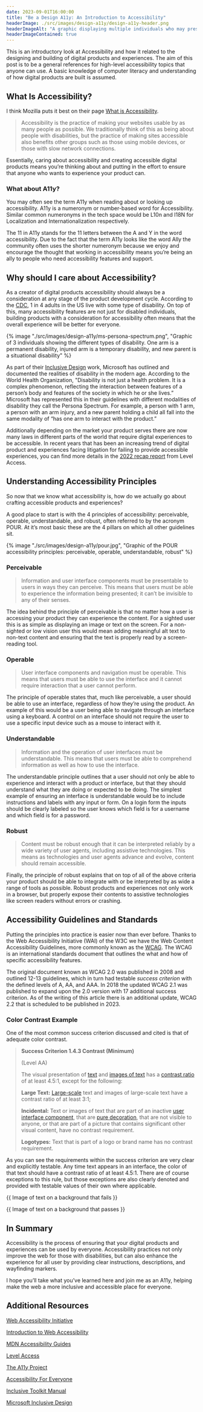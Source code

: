 ```yaml
---
date: 2023-09-01T16:00:00
title: "Be a Design A11y: An Introduction to Accessibility"
headerImage: ./src/images/design-a11y/design-a11y-header.png
headerImageAlt: "A graphic displaying multiple individuals who may present with some form of disability"
headerImageContained: true
---
```


This is an introductory look at Accessibility and how it related to the designing and building of digital products and experiences. The aim of this post is to be a general references for high-level accessibility topics that anyone can use. A basic knowledge of computer literacy and understanding of how digital products are built is assumed.

## What Is Accessibility?

I think Mozilla puts it best on their page [What is Accessibility](https://developer.mozilla.org/en-US/docs/Learn/Accessibility/What_is_accessibility).

> Accessibility is the practice of making your websites usable by as many people as possible. We traditionally think of this as being about people with disabilities, but the practice of making sites accessible also benefits other groups such as those using mobile devices, or those with slow network connections.

Essentially, caring about accessibility and creating accessible digital products means you’re thinking about and putting in the effort to ensure that anyone who wants to experience your product can.

### What about A11y?

You may often see the term A11y when reading about or looking up accessibility. A11y is a numeronym or number-based word for Accessibility. Similar common numeronyms in the tech space would be L10n and I18N for Localization and Internationalization respectively.

The 11 in A11y stands for the 11 letters between the A and Y in the word accessibility. Due to the fact that the term A11y looks like the word Ally the community often uses the shorter numeronym because we enjoy and encourage the thought that working in accessibility means you’re being an ally to people who need accessibility features and support.

## Why should I care about Accessibility?

As a creator of digital products accessibility should always be a consideration at any stage of the product development cycle. According to the [CDC](https://www.cdc.gov/ncbddd/disabilityandhealth/infographic-disability-impacts-all.html), 1 in 4 adults in the US live with some type of disability. On top of this, many accessibility features are not just for disabled individuals, building products with a consideration for accessibility often means that the overall experience will be better for everyone.

{% image "./src/images/design-a11y/ms-persona-spectrum.png", "Graphic of 3 individuals showing the different types of disability. One arm is a permanent disability, injured arm is a temporary disability, and new parent is a situational disability" %}

As part of their [Inclusive Design](https://inclusive.microsoft.design/) work, Microsoft has outlined and documented the realities of disability in the modern age. According to the World Health Organization, "Disability is not just a health problem. It is a complex phenomenon, reflecting the
interaction between features of a person’s body and features of the society in which he or she lives.” Microsoft has represented this in their guidelines with different modalities of disability they call the Persona Spectrum. For example, a person with 1 arm, a person with an arm injury, and a new parent holding a child all fall into the same modality of “has one arm to interact with the product.”

Additionally depending on the market your product serves there are now many laws in different parts of the world that require digital experiences to be accessible. In recent years that has been an increasing trend of digital product and experiences facing litigation for failing to provide accessible experiences, you can find more details in the [2022 recap report](https://www.levelaccess.com/blog/web-accessibility-lawsuits-2022-recap-and-what-to-expect-in-2023/) from Level Access.

## Understanding Accessibility Principles

So now that we know what accessibility is, how do we actually go about crafting accessible products and experiences?

A good place to start is with the 4 principles of accessibility: perceivable, operable, understandable, and robust, often referred to by the acronym POUR. At it’s most basic these are the 4 pillars on which all other guidelines sit.

{% image "./src/images/design-a11y/pour.jpg", "Graphic of the POUR accessibility principles: perceivable, operable, understandable, robust" %}

### Perceivable

> Information and user interface components must be presentable to users in ways they can perceive. This means that users must be able to experience the information being presented; it can’t be invisible to any of their senses.

The idea behind the principle of perceivable is that no matter how a user is accessing your product they can experience the content. For a sighted user this is as simple as displaying an image or text on the screen. For a non-sighted or low vision user this would mean adding meaningful alt text to non-text content and ensuring that the text is properly read by a screen-reading tool.

### Operable

> User interface components and navigation must be operable. This means that users must be able to use the interface and it cannot require interaction that a user cannot perform.

The principle of operable states that, much like perceivable, a user should be able to use an interface, regardless of how they’re using the product. An example of this would be a user being able to navigate through an interface using a keyboard. A control on an interface should not require the user to use a specific input device such as a mouse to interact with it. 

### Understandable

> Information and the operation of user interfaces must be understandable. This means that users must be able to comprehend information as well as how to use the interface.

The understandable principle outlines that a user should not only be able to experience and interact with a product or interface, but that they should understand what they are doing or expected to be doing. The simplest example of ensuring an interface is understandable would be to include instructions and labels with any input or form. On a login form the inputs should be clearly labeled so the user knows which field is for a username and which field is for a password.

### Robust

> Content must be robust enough that it can be interpreted reliably by a wide variety of user agents, including assistive technologies. This means as technologies and user agents advance and evolve, content should remain accessible.

Finally, the principle of robust explains that on top of all of the above criteria your product should be able to integrate with or be interpreted by as wide a range of tools as possible. Robust products and experiences not only work in a browser, but properly expose their contents to assistive technologies like screen readers without errors or crashing.

## Accessibility Guidelines and Standards

Putting the principles into practice is easier now than ever before. Thanks to the Web Accessibility Initiative (WAI) of the W3C we have the Web Content Accessibility Guidelines, more commonly known as the [WCAG](https://www.w3.org/TR/WCAG21/). The WCAG is an international standards document that outlines the what and how of specific accessibility features.

The original document known as WCAG 2.0 was published in 2008 and outlined 12-13 guidelines, which in turn had testable *success criterion* with the defined levels of A, AA, and AAA. In 2018 the updated WCAG 2.1 was published to expand upon the 2.0 version with 17 additional success criterion. As of the writing of this article there is an additional update, WCAG 2.2 that is scheduled to be published in 2023.

### Color Contrast Example

One of the most common success criterion discussed and cited is that of adequate color contrast.

> **Success Criterion 1.4.3 Contrast (Minimum)**
>
> (Level AA)
>
> The visual presentation of [text](https://www.w3.org/TR/WCAG21/#dfn-text) and [images of text](https://www.w3.org/TR/WCAG21/#dfn-images-of-text) has a [contrast ratio](https://www.w3.org/TR/WCAG21/#dfn-contrast-ratio) of at least 4.5:1, except for the following:
>
> **Large Text:** [Large-scale](https://www.w3.org/TR/WCAG21/#dfn-large-scale) text and images of large-scale text have a contrast ratio of at least 3:1;
>
> **Incidental:** Text or images of text that are part of an inactive [user interface component](https://www.w3.org/TR/WCAG21/#dfn-user-interface-components), that are [pure decoration](https://www.w3.org/TR/WCAG21/#dfn-pure-decoration), that are not visible to anyone, or that are part of a picture that contains significant other visual content, have no contrast requirement.
>
> **Logotypes:** Text that is part of a logo or brand name has no contrast requirement.

As you can see the requirements within the success criterion are very clear and explicitly testable. Any time text appears in an interface, the color of that text should have a contrast ratio of at least 4.5:1. There are of course exceptions to this rule, but those exceptions are also clearly denoted and provided with testable values of their own where applicable.

{{ Image of text on a background that fails }}

{{ Image of text on a background that passes }}

## In Summary

Accessibility is the process of ensuring that your digital products and experiences can be used by everyone. Accessibility practices not only improve the web for those with disabilities, but can also enhance the experience for all user by providing clear instructions, descriptions, and wayfinding markers.

I hope you’ll take what you’ve learned here and join me as an A11y, helping make the web a more inclusive and accessible place for everyone.

## Additional Resources

[Web Accessibility Initiative](https://www.w3.org/WAI/)

[Introduction to Web Accessibility](https://www.w3.org/WAI/fundamentals/accessibility-intro/)

[MDN Accessibility Guides](https://developer.mozilla.org/en-US/docs/Learn/Accessibility)

[Level Access](https://www.levelaccess.com/)

[The A11y Project](https://www.a11yproject.com/)

[Accessibility For Everyone](https://abookapart.com/products/accessibility-for-everyone)

[Inclusive Toolkit Manual](https://download.microsoft.com/download/b/0/d/b0d4bf87-09ce-4417-8f28-d60703d672ed/inclusive_toolkit_manual_final.pdf)

[Microsoft Inclusive Design](https://inclusive.microsoft.design/)